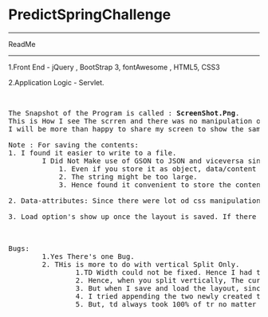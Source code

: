 # PredictSpringChallenge
******************************
ReadMe 
******************************
<p>1.Front End - jQuery , BootStrap 3, fontAwesome , HTML5, CSS3</p>
<p>2.Application Logic - Servlet.</p><br>

<pre>
The Snapshot of the Program is called : <strong>ScreenShot.Png</strong>.
This is How I see The scrren and there was no manipulation of the output of any sort.
I will be more than happy to share my screen to show the same.

Note : For saving the contents: 
1. I found it easier to write to a file.
		I Did Not Make use of GSON to JSON and viceversa since:
			1. Even if you store it as object, data/content needs to be a string
			2. The string might be too large.
			3. Hence found it convenient to store the content in a file

2. Data-attributes: Since there were lot od css manipulation I made use of data-attributes to keep track of currentWidth and height of each td.

3. Load option's show up once the layout is saved. If there are no saved layouts, the option is hidden.



Bugs:
		1.Yes There's one Bug.
		2. THis is more to do with vertical Split Only. 
				1.TD Width could not be fixed. Hence I had to use a div within the TD to have fixed width.
				2. Hence, when you split vertically, The current <td> is superimposed with two td's each half the size of original
				3. But when I save and load the layout, since the parent row will have an additional td, the layout will have an extra td.
				4. I tried appending the two newly created td elemts directly to the current ROW.
				5. But, td always took 100% of tr no matter what manipulations I tried.(viz jQuery, new DIV)

</pre>
